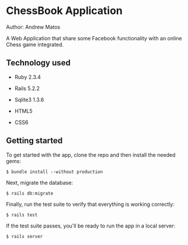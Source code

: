 # ChessBook Application

Author: Andrew Matos

A Web Application that share some Facebook functionality
with an online Chess game integrated.


## Technology used

- Ruby 2.3.4

- Rails 5.2.2

- Sqlite3 1.3.6

- HTML5

- CSS6

## Getting started

To get started with the app, clone the repo and then install the needed gems:

```
$ bundle install --without production
```

Next, migrate the database:

```
$ rails db:migrate
```

Finally, run the test suite to verify that everything is working correctly:

```
$ rails test
```

If the test suite passes, you'll be ready to run the app in a local server:

```
$ rails server
```

